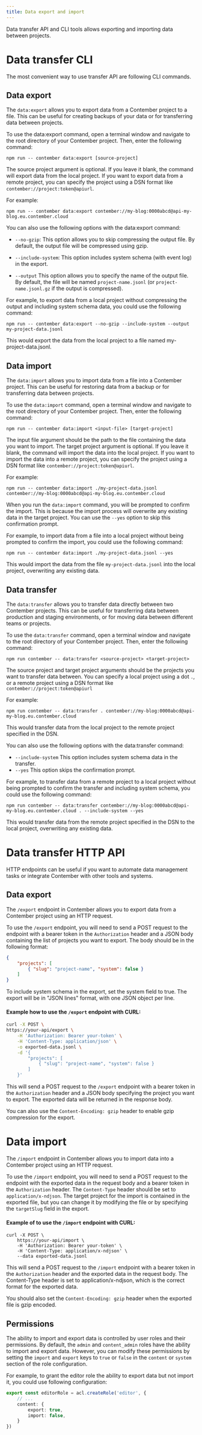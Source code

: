 ```yaml
---
title: Data export and import
---
```


Data transfer API and CLI tools allows exporting and importing data between projects.

# Data transfer CLI

The most convenient way to use transfer API are following CLI commands.

## Data export
The `data:export` allows you to export data from a Contember project to a file. This can be useful for creating backups of your data or for transferring data between projects.

To use the data:export command, open a terminal window and navigate to the root directory of your Contember project. Then, enter the following command:

```
npm run -- contember data:export [source-project]
```
The source project argument is optional. If you leave it blank, the command will export data from the local project. If you want to export data from a remote project, you can specify the project using a DSN format like `contember://project:token@apiurl`. 

For example:
```
npm run -- contember data:export contember://my-blog:0000abcd@api-my-blog.eu.contember.cloud
```

You can also use the following options with the data:export command:

- `--no-gzip`: This option allows you to skip compressing the output file. By default, the output file will be compressed using gzip.

- `--include-system`: This option includes system schema (with event log) in the export.

- `--output` This option allows you to specify the name of the output file. By default, the file will be named `project-name.jsonl` (or `project-name.jsonl.gz` if the output is compressed).

For example, to export data from a local project without compressing the output and including system schema data, you could use the following command:

```
npm run -- contember data:export --no-gzip --include-system --output my-project-data.jsonl
```
This would export the data from the local project to a file named my-project-data.jsonl.

## Data import

The `data:import` allows you to import data from a file into a Contember project. This can be useful for restoring data from a backup or for transferring data between projects.

To use the `data:import` command, open a terminal window and navigate to the root directory of your Contember project. Then, enter the following command:

```
npm run -- contember data:import <input-file> [target-project]
```
The input file argument should be the path to the file containing the data you want to import. The target project argument is optional. If you leave it blank, the command will import the data into the local project. If you want to import the data into a remote project, you can specify the project using a DSN format like `contember://project:token@apiurl`. 

For example:
```
npm run -- contember data:import ./my-project-data.jsonl contember://my-blog:0000abcd@api-my-blog.eu.contember.cloud
```
When you run the `data:import` command, you will be prompted to confirm the import. This is because the import process will overwrite any existing data in the target project. You can use the `--yes` option to skip this confirmation prompt.

For example, to import data from a file into a local project without being prompted to confirm the import, you could use the following command:

```
npm run -- contember data:import ./my-project-data.jsonl --yes
```

This would import the data from the file `my-project-data.jsonl` into the local project, overwriting any existing data.

## Data transfer

The `data:transfer` allows you to transfer data directly between two Contember projects. This can be useful for transferring data between production and staging environments, or for moving data between different teams or projects.

To use the `data:transfer` command, open a terminal window and navigate to the root directory of your Contember project. Then, enter the following command:
```
npm run contember -- data:transfer <source-project> <target-project>
```
The source project and target project arguments should be the projects you want to transfer data between. You can specify a local project using a dot `.`, or a remote project using a DSN format like `contember://project:token@apiurl` 

For example:
```
npm run contember -- data:transfer . contember://my-blog:0000abcd@api-my-blog.eu.contember.cloud
```
This would transfer data from the local project to the remote project specified in the DSN.

You can also use the following options with the data:transfer command:
- `--include-system` This option includes system schema data in the transfer.
- `--yes` This option skips the confirmation prompt.

For example, to transfer data from a remote project to a local project without being prompted to confirm the transfer and including system schema, you could use the following command:

```
npm run contember -- data:transfer contember://my-blog:0000abcd@api-my-blog.eu.contember.cloud . --include-system --yes
```
This would transfer data from the remote project specified in the DSN to the local project, overwriting any existing data.

# Data transfer HTTP API

HTTP endpoints can be useful if you want to automate data management tasks or integrate Contember with other tools and systems.

## Data export

The `/export` endpoint in Contember allows you to export data from a Contember project using an HTTP request.

To use the `/export` endpoint, you will need to send a POST request to the endpoint with a bearer token in the `Authorization` header and a JSON body containing the list of projects you want to export. The body should be in the following format:

```json
{
	"projects": [
		{ "slug": "project-name", "system": false }
	]
}
```
To include system schema in the export, set the system field to true. The export will be in "JSON lines" format, with one JSON object per line.

#### Example how to use the `/export` endpoint with CURL:

```bash
curl -X POST \
https://your-api/export \
	-H 'Authorization: Bearer your-token' \
	-H 'Content-Type: application/json' \
	-o exported-data.jsonl \
	-d '{
		"projects": [
			{ "slug": "project-name", "system": false }
		]
	}'
```
This will send a POST request to the `/export` endpoint with a bearer token in the `Authorization` header and a JSON body specifying the project you want to export. The exported data will be returned in the response body.

You can also use the `Content-Encoding: gzip` header to enable gzip compression for the export. 

# Data import

The `/import` endpoint in Contember allows you to import data into a Contember project using an HTTP request.

To use the `/import` endpoint, you will need to send a POST request to the endpoint with the exported data in the request body and a bearer token in the `Authorization` header. The `Content-Type` header should be set to `application/x-ndjson`. The target project for the import is contained in the exported file, but you can change it by modifying the file or by specifying the `targetSlug` field in the export.

#### Example of to use the `/import` endpoint with CURL:

```
curl -X POST \
	https://your-api/import \
	-H 'Authorization: Bearer your-token' \
	-H 'Content-Type: application/x-ndjson' \
	--data exported-data.jsonl
```
This will send a POST request to the `/import` endpoint with a bearer token in the `Authorization` header and the exported data in the request body. The Content-Type header is set to application/x-ndjson, which is the correct format for the exported data.

You should also set the `Content-Encoding: gzip` header when the exported file is gzip encoded.

## Permissions

The ability to import and export data is controlled by user roles and their permissions. By default, the `admin` and `content_admin` roles have the ability to import and export data. However, you can modify these permissions by setting the `import` and `export` keys to `true` or `false` in the `content` or `system` section of the role configuration.

For example, to grant the editor role the ability to export data but not import it, you could use following configuration:

```typescript
export const editorRole = acl.createRole('editor', {
	// ...
	content: {
		export: true,
		import: false,
	}
})
```
